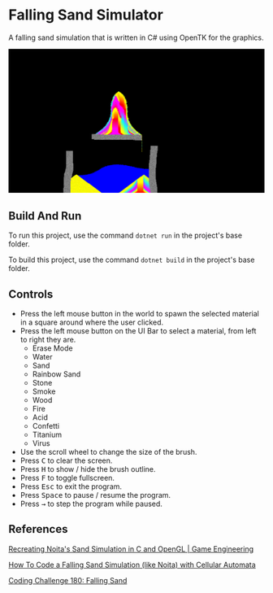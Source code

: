 # Falling Sand Simulator

A falling sand simulation that is written in C# using OpenTK for the graphics.

![Screenshot](/Screenshots/1.png)

## Build And Run

To run this project, use the command `dotnet run` in the project's base folder.

To build this project, use the command `dotnet build` in the project's base folder.

## Controls

* Press the left mouse button in the world to spawn the selected material in a square around where the user clicked.
* Press the left mouse button on the UI Bar to select a material, from left to right they are.
  * Erase Mode
  * Water
  * Sand
  * Rainbow Sand
  * Stone
  * Smoke
  * Wood
  * Fire
  * Acid
  * Confetti
  * Titanium
  * Virus
* Use the scroll wheel to change the size of the brush.
* Press <kbd>C</kbd> to clear the screen.
* Press <kbd>H</kbd> to show / hide the brush outline.
* Press <kbd>F</kbd> to toggle fullscreen.
* Press <kbd>Esc</kbd> to exit the program.
* Press <kbd>Space</kbd> to pause / resume the program.
* Press <kbd>→</kbd> to step the program while paused.

## References

[Recreating Noita's Sand Simulation in C and OpenGL | Game Engineering](https://www.youtube.com/watch?v=VLZjd_Y1gJ8)

[How To Code a Falling Sand Simulation (like Noita) with Cellular Automata](https://www.youtube.com/watch?v=5Ka3tbbT-9E)

[Coding Challenge 180: Falling Sand](https://www.youtube.com/watch?v=L4u7Zy_b868)
